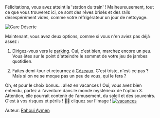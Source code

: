 Félicitations, vous avez atteint la 'station du train' ! Malheureusement, tout ce que vous trouverez ici, ce sont des rêves brisés et des rails désespérément vides, comme votre réfrigérateur un jour de nettoyage.

![Gare Déserte](https://fastly.4sqi.net/img/general/600x600/41305124_Y_x5Wwx1tIfgBPWtREeclx1cFZxQtqU1Dhm1_W0KT-I.jpg)

Maintenant, vous avez deux options, comme si vous n'en aviez pas déjà assez :

1. Dirigez-vous vers le [parking](parking.md). Oui, c'est bien, marchez encore un peu. Vous êtes sur le point d'atteindre le sommet de votre jeu de jambes quotidien.

2. Faites demi-tour et retournez à [Cézeaux](cezeaux.md). C'est triste, n'est-ce pas ? Mais si on ne se moque pas un peu de vous, qui le fera ?

Oh, et pour le choix bonus... allez en vacances ! Oui, vous avez bien entendu, partez à l'aventure dans le monde mystérieux de l'option 3. Attention, elle pourrait contenir de l'amusement, du soleil et des souvenirs. C'est à vos risques et périls ! 🌴🍹
cliquez sur l'image !
[![vacances](https://th.bing.com/th/id/OIP.Bik4tiwwdINyflg-QDUaPgHaFj?pid=ImgDet&rs=1)](vacance.md)


Auteur: [Rahoui Aymen](github.com/Aymenrahoui)
